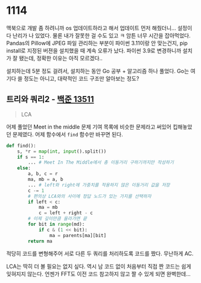 # 1114

맥북으로 개발 좀 하려니까 os 업데이트하라고 해서 업데이트 먼저 해줬더니... 설정이 다 난리가 나 있었다. 물론 내가 잘못한 걸 수도 있고 ㅋ 암튼 너무 시간을 잡아먹었다. Pandas의 Pillow에 JPEG 파일 관리하는 부분이 파이썬 3.11이랑 안 맞는건지, pip install로 지정된 버젼을 설치했을 때 계속 오류가 났다. 파이썬 3.9로 변경하니까 설치가 잘 됐는데, 정확한 이유는 아직 모르겠다..

설치하는데 5분 정도 걸려서, 설치하는 동안 Go 공부 + 알고리즘 하나 풀었다. Go는 여기다 쓸 정도는 아니고, 대략적인 코드 구조만 알아보는 정도? 



## 트리와 쿼리2 - [백준 13511](https://www.acmicpc.net/problem/13511)

> LCA

어제 풀었던 Meet in the middle 문제 기여 목록에 비슷한 문제라고 써있어 킵해놓았던 문제였다. 어제 함수에서 `find` 함수만 바꾸면 된다.

```Python
def find():
    s, *r = map(int, input().split())
    if s == 1:
        ... # Meet In The Middle에서 총 이동거리 구하기까지만 작성하기
    else:
        a, b, c = r
        ma, mb = a, b
        ... # left와 right에 가중치를 적용하지 않은 이동거리 값을 저장
        c -= 1
        # 편의상 LCA와의 사이에 정답 노드가 있는 가지를 선택하자
        if left < c:
            ma = mb
            c = left + right - c
        # 이제 깊이만큼 올라가면 끝
        for bit in range(md):
            if c & (1 << bit):
                ma = parents[ma][bit]
        return ma
```

적당히 코드를 변형해주어 서로 다른 두 쿼리를 처리하도록 코드를 짰다. 무난하게 AC.

LCA는 딱히 더 볼 필요는 없지 싶다. 역시 남 코드 없이 처음부터 직접 짠 코드는 쉽게 잊혀지지 않는다. 언젠가 FFT도 이전 코드 참고하지 않고 짤 수 있게 되면 완벽한데...
